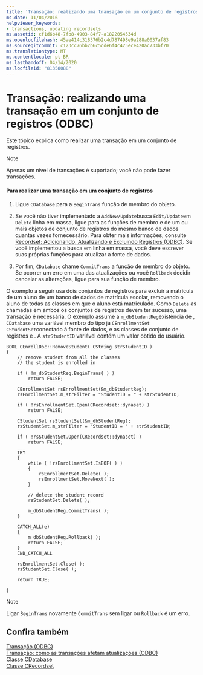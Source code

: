 ```yaml
---
title: 'Transação: realizando uma transação em um conjunto de registros (ODBC)'
ms.date: 11/04/2016
helpviewer_keywords:
- transactions, updating recordsets
ms.assetid: cf1d6b48-7fb8-4903-84f7-a1822054534d
ms.openlocfilehash: 45ae414c318376b2c4d787498e9a288a0037af83
ms.sourcegitcommit: c123cc76bb2b6c5cde6f4c425ece420ac733bf70
ms.translationtype: MT
ms.contentlocale: pt-BR
ms.lasthandoff: 04/14/2020
ms.locfileid: "81358088"
---
```

# <a name="transaction-performing-a-transaction-in-a-recordset-odbc"></a>Transação: realizando uma transação em um conjunto de registros (ODBC)

Este tópico explica como realizar uma transação em um conjunto de registros.

> [!NOTE]
> Apenas um nível de transações é suportado; você não pode fazer transações.

#### <a name="to-perform-a-transaction-in-a-recordset"></a>Para realizar uma transação em um conjunto de registros

1. Ligue `CDatabase` para a `BeginTrans` função de membro do objeto.

1. Se você não tiver implementado a `AddNew/Update`busca `Edit/Update`em `Delete` linha em massa, ligue para as funções de membro e de um ou mais objetos de conjunto de registros do mesmo banco de dados quantas vezes fornecessário. Para obter mais informações, consulte [Recordset: Adicionando, Atualizando e Excluindo Registros (ODBC)](../../data/odbc/recordset-adding-updating-and-deleting-records-odbc.md). Se você implementou a busca em linha em massa, você deve escrever suas próprias funções para atualizar a fonte de dados.

1. Por fim, `CDatabase` chame `CommitTrans` a função de membro do objeto. Se ocorrer um erro em uma das atualizações ou você `Rollback` decidir cancelar as alterações, ligue para sua função de membro.

O exemplo a seguir usa dois conjuntos de registros para excluir a matrícula de um aluno de um banco de dados de matrícula escolar, removendo o aluno de todas as classes em que o aluno está matriculado. Como `Delete` as chamadas em ambos os conjuntos de registros devem ter sucesso, uma transação é necessária. O exemplo assume a `m_dbStudentReg`existência de , `CDatabase` uma variável membro do tipo já `CEnrollmentSet` `CStudentSet`conectado à fonte de dados, e as classes de conjunto de registros e . A `strStudentID` variável contém um valor obtido do usuário.

```
BOOL CEnrollDoc::RemoveStudent( CString strStudentID )
{
    // remove student from all the classes
    // the student is enrolled in

    if ( !m_dbStudentReg.BeginTrans( ) )
        return FALSE;

    CEnrollmentSet rsEnrollmentSet(&m_dbStudentReg);
    rsEnrollmentSet.m_strFilter = "StudentID = " + strStudentID;

    if ( !rsEnrollmentSet.Open(CRecordset::dynaset) )
        return FALSE;

    CStudentSet rsStudentSet(&m_dbStudentReg);
    rsStudentSet.m_strFilter = "StudentID = " + strStudentID;

    if ( !rsStudentSet.Open(CRecordset::dynaset) )
        return FALSE;

    TRY
    {
        while ( !rsEnrollmentSet.IsEOF( ) )
        {
            rsEnrollmentSet.Delete( );
            rsEnrollmentSet.MoveNext( );
        }

        // delete the student record
        rsStudentSet.Delete( );

        m_dbStudentReg.CommitTrans( );
    }

    CATCH_ALL(e)
    {
        m_dbStudentReg.Rollback( );
        return FALSE;
    }
    END_CATCH_ALL

    rsEnrollmentSet.Close( );
    rsStudentSet.Close( );

    return TRUE;

}
```

> [!NOTE]
> Ligar `BeginTrans` novamente `CommitTrans` sem ligar ou `Rollback` é um erro.

## <a name="see-also"></a>Confira também

[Transação (ODBC)](../../data/odbc/transaction-odbc.md)<br/>
[Transação: como as transações afetam atualizações (ODBC)](../../data/odbc/transaction-how-transactions-affect-updates-odbc.md)<br/>
[Classe CDatabase](../../mfc/reference/cdatabase-class.md)<br/>
[Classe CRecordset](../../mfc/reference/crecordset-class.md)
